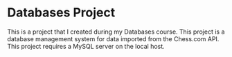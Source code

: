 # Databases Project
This is a project that I created during my Databases course. This project is a database management system for data imported from the Chess.com API. This project requires a MySQL server on the local host.
